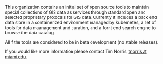 This organization contains an initial set of open source tools to maintain special collections of GIS data as services through standard open and selected proprietary protocals for GIS data. Currently it includes a back end data store in a containerized environment managed by kubernetes, a set of tools for data maanagement and curation, and a fornt end search engine to browse the data catalog.

All f the tools are considered to be in beta development (no stable releases).

If you would like more information please contact Tim Norris, [tnorris at miami.edu](mailto:tnorris@miami.edu).
